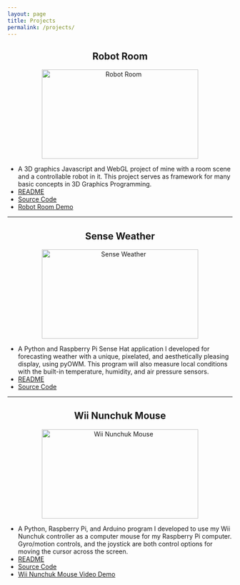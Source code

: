 ```yaml
---
layout: page
title: Projects
permalink: /projects/
---
```


<h2 align="center">Robot Room</h2>
 <p align="center">
  <a href = "https://mlegere1323.github.io/TheBlog/images/Projects/RobotRoom/RobotRoomPreview.PNG" target = "_self"> 
   <img src="https://mlegere1323.github.io/TheBlog/images/Projects/RobotRoom/RobotRoomPreview.PNG" alt="Robot Room" width="350" height="200"/>
  </a>
 </p>

  * A 3D graphics Javascript and WebGL project of mine with a room scene and a controllable robot in it. This project serves as framework for many basic concepts in 3D Graphics Programming.
  * [README](https://mlegere1323.github.io/RobotRoom/README.txt)
  * [Source Code](https://github.com/mlegere1323/RobotRoom)
  * [Robot Room Demo](https://mlegere1323.github.io/RobotRoom/RobotRoom.html)

<hr>
 <h2 align="center">Sense Weather</h2>
 <p align="center">
  <a href = "https://mlegere1323.github.io/TheBlog/images/Projects/SenseWeather/OutdoorHUDDiagram.jpg" target = "_self">
   <img src="https://mlegere1323.github.io/TheBlog/images/Projects/SenseWeather/OutdoorHUDDiagram.jpg" alt="Sense Weather" width="350" height="200"/>
  </a>
 </p>
 
  * A Python and Raspberry Pi Sense Hat application I developed for forecasting weather with a unique, pixelated, and aesthetically pleasing display, using pyOWM. This program will also measure local conditions with the built-in temperature, humidity, and air pressure sensors.
  * [README](https://github.com/mlegere1323/SenseWeather/blob/master/README.md)
  * [Source Code](https://github.com/mlegere1323/SenseWeather/blob/master/sWeather.py)
  
  <hr>
  <h2 align="center">Wii Nunchuk Mouse</h2>
  <p align="center">
   <a href = "https://mlegere1323.github.io/TheBlog/images/Projects/WiiNunchukMouse/WiiNunchukMousePreview.PNG" target = "_self">
    <img src="https://mlegere1323.github.io/TheBlog/images/Projects/WiiNunchukMouse/WiiNunchukMousePreview.PNG" alt="Wii Nunchuk Mouse" width="350" height="200"/>
   </a>
  </p>
  
  * A Python, Raspberry Pi, and Arduino program I developed to use my Wii Nunchuk controller as a computer mouse for my Raspberry Pi computer. Gyro/motion controls, and the joystick are both control options for moving the cursor across the screen.
  * [README](https://github.com/mlegere1323/WiiNunchukMouse/blob/master/README.md)
  * [Source Code](https://github.com/mlegere1323/WiiNunchukMouse)
  * [Wii Nunchuk Mouse Video Demo](https://youtu.be/ExCjDEq3abY)
 

